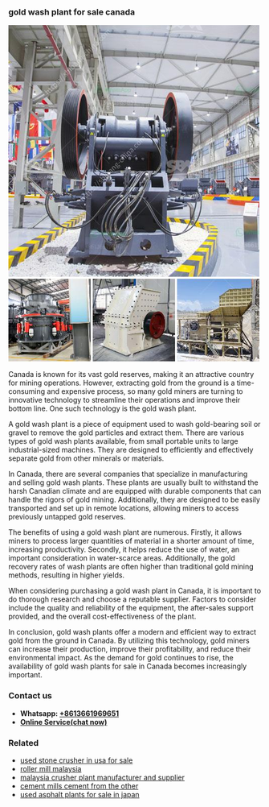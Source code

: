 <h3>gold wash plant for sale canada</h3><img src='1708309517.jpg' alt=''><p>Canada is known for its vast gold reserves, making it an attractive country for mining operations. However, extracting gold from the ground is a time-consuming and expensive process, so many gold miners are turning to innovative technology to streamline their operations and improve their bottom line. One such technology is the gold wash plant.</p><p>A gold wash plant is a piece of equipment used to wash gold-bearing soil or gravel to remove the gold particles and extract them. There are various types of gold wash plants available, from small portable units to large industrial-sized machines. They are designed to efficiently and effectively separate gold from other minerals or materials.</p><p>In Canada, there are several companies that specialize in manufacturing and selling gold wash plants. These plants are usually built to withstand the harsh Canadian climate and are equipped with durable components that can handle the rigors of gold mining. Additionally, they are designed to be easily transported and set up in remote locations, allowing miners to access previously untapped gold reserves.</p><p>The benefits of using a gold wash plant are numerous. Firstly, it allows miners to process larger quantities of material in a shorter amount of time, increasing productivity. Secondly, it helps reduce the use of water, an important consideration in water-scarce areas. Additionally, the gold recovery rates of wash plants are often higher than traditional gold mining methods, resulting in higher yields.</p><p>When considering purchasing a gold wash plant in Canada, it is important to do thorough research and choose a reputable supplier. Factors to consider include the quality and reliability of the equipment, the after-sales support provided, and the overall cost-effectiveness of the plant.</p><p>In conclusion, gold wash plants offer a modern and efficient way to extract gold from the ground in Canada. By utilizing this technology, gold miners can increase their production, improve their profitability, and reduce their environmental impact. As the demand for gold continues to rise, the availability of gold wash plants for sale in Canada becomes increasingly important.</p><h3>Contact us</h3><ul><li><strong>Whatsapp:&nbsp;<a href="https://wa.me/8613661969651">+8613661969651</a></strong></li><li><a href="https://swt.shibang-china.com/?git&amp;zhl&amp;gold wash plant for sale canada"><strong>Online Service(chat now)</strong></a></li></ul><h3>Related</h3><ul><li><a href='used stone crusher in usa for sale.md'>used stone crusher in usa for sale</a></li><li><a href='roller mill malaysia.md'>roller mill malaysia</a></li><li><a href='malaysia crusher plant manufacturer and supplier.md'>malaysia crusher plant manufacturer and supplier</a></li><li><a href='cement mills cement from the other.md'>cement mills cement from the other</a></li><li><a href='used asphalt plants for sale in japan.md'>used asphalt plants for sale in japan</a></li></ul>